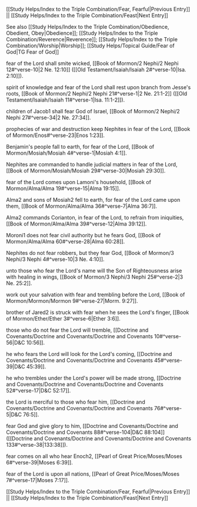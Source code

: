 [[Study Helps/Index to the Triple Combination/Fear, Fearful|Previous Entry]]  ||  [[Study Helps/Index to the Triple Combination/Feast|Next Entry]]

 See also [[Study Helps/Index to the Triple Combination/Obedience, Obedient, Obey|Obedience]]; [[Study Helps/Index to the Triple Combination/Reverence|Reverence]]; [[Study Helps/Index to the Triple Combination/Worship|Worship]]; [[Study Helps/Topical Guide/Fear of God|TG Fear of God]]

 fear of the Lord shall smite wicked, [[Book of Mormon/2 Nephi/2 Nephi 12#^verse-10|2 Ne. 12:10]] ([[Old Testament/Isaiah/Isaiah 2#^verse-10|Isa. 2:10]]).

 spirit of knowledge and fear of the Lord shall rest upon branch from Jesse's roots, [[Book of Mormon/2 Nephi/2 Nephi 21#^verse-1|2 Ne. 21:1-2]] ([[Old Testament/Isaiah/Isaiah 11#^verse-1|Isa. 11:1-2]]).

 children of Jacob1 shall fear God of Israel, [[Book of Mormon/2 Nephi/2 Nephi 27#^verse-34|2 Ne. 27:34]].

 prophecies of war and destruction keep Nephites in fear of the Lord, [[Book of Mormon/Enos#^verse-23|Enos 1:23]].

 Benjamin's people fall to earth, for fear of the Lord, [[Book of Mormon/Mosiah/Mosiah 4#^verse-1|Mosiah 4:1]].

 Nephites are commanded to handle judicial matters in fear of the Lord, [[Book of Mormon/Mosiah/Mosiah 29#^verse-30|Mosiah 29:30]].

 fear of the Lord comes upon Lamoni's household, [[Book of Mormon/Alma/Alma 19#^verse-15|Alma 19:15]].

 Alma2 and sons of Mosiah2 fell to earth, for fear of the Lord came upon them, [[Book of Mormon/Alma/Alma 36#^verse-7|Alma 36:7]].

 Alma2 commands Corianton, in fear of the Lord, to refrain from iniquities, [[Book of Mormon/Alma/Alma 39#^verse-12|Alma 39:12]].

 Moroni1 does not fear civil authority but he fears God, [[Book of Mormon/Alma/Alma 60#^verse-28|Alma 60:28]].

 Nephites do not fear robbers, but they fear God, [[Book of Mormon/3 Nephi/3 Nephi 4#^verse-10|3 Ne. 4:10]].

 unto those who fear the Lord's name will the Son of Righteousness arise with healing in wings, [[Book of Mormon/3 Nephi/3 Nephi 25#^verse-2|3 Ne. 25:2]].

 work out your salvation with fear and trembling before the Lord, [[Book of Mormon/Mormon/Mormon 9#^verse-27|Morm. 9:27]].

 brother of Jared2 is struck with fear when he sees the Lord's finger, [[Book of Mormon/Ether/Ether 3#^verse-6|Ether 3:6]].

 those who do not fear the Lord will tremble, [[Doctrine and Covenants/Doctrine and Covenants/Doctrine and Covenants 10#^verse-56|D&C 10:56]].

 he who fears the Lord will look for the Lord's coming, [[Doctrine and Covenants/Doctrine and Covenants/Doctrine and Covenants 45#^verse-39|D&C 45:39]].

 he who trembles under the Lord's power will be made strong, [[Doctrine and Covenants/Doctrine and Covenants/Doctrine and Covenants 52#^verse-17|D&C 52:17]].

 the Lord is merciful to those who fear him, [[Doctrine and Covenants/Doctrine and Covenants/Doctrine and Covenants 76#^verse-5|D&C 76:5]].

 fear God and give glory to him, [[Doctrine and Covenants/Doctrine and Covenants/Doctrine and Covenants 88#^verse-104|D&C 88:104]] ([[Doctrine and Covenants/Doctrine and Covenants/Doctrine and Covenants 133#^verse-38|133:38]]).

 fear comes on all who hear Enoch2, [[Pearl of Great Price/Moses/Moses 6#^verse-39|Moses 6:39]].

 fear of the Lord is upon all nations, [[Pearl of Great Price/Moses/Moses 7#^verse-17|Moses 7:17]].

[[Study Helps/Index to the Triple Combination/Fear, Fearful|Previous Entry]]  ||  [[Study Helps/Index to the Triple Combination/Feast|Next Entry]]